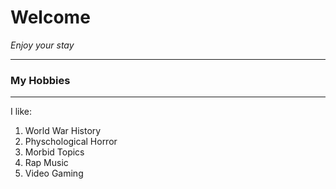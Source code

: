 # Welcome
*Enjoy your stay*

---

### My Hobbies
---
I like:
1. World War History
2. Physchological Horror
3. Morbid Topics
4. Rap Music
5. Video Gaming

